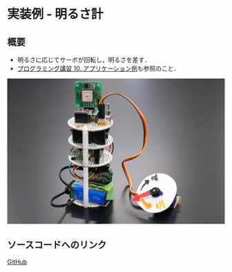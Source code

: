 # 実装例 - 明るさ計
## 概要
+ 明るさに応じてサーボが回転し，明るさを差す．
+ [プログラミング講習 10. アプリケーション例](../ProgrammingTutorial10_Application)も参照のこと．

![](./img/overview.JPG)

## ソースコードへのリンク
[GitHub](https://github.com/meltingrabbit/CanSatForHighSchoolStudents/tree/master/Arduino/App_LightMeter)
